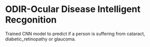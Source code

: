 # ODIR-Ocular Disease Intelligent Recgonition
 Trained CNN model to predict if a person is suffering from cataract, diabetic_retinopathy or glaucoma.  
